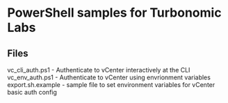 # PowerShell samples for Turbonomic Labs 

## Files

vc_cli_auth.ps1 - Authenticate to vCenter interactively at the CLI
vc_env_auth.ps1 - Authenticate to vCenter using envrionment variables
export.sh.example - sample file to set environment variables for vCenter basic auth config